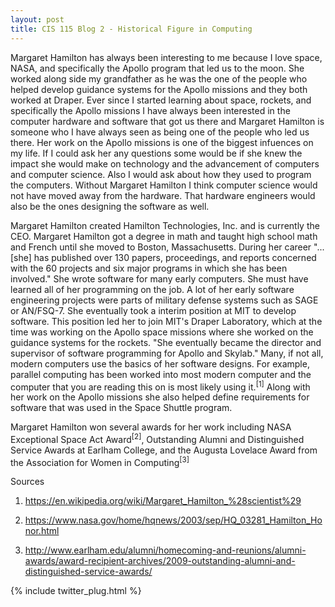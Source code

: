 ```yaml
---
layout: post
title: CIS 115 Blog 2 - Historical Figure in Computing
---
```


Margaret Hamilton has always been interesting to me because I love space, NASA, and specifically the Apollo program that led us to the moon. She worked along side my grandfather as he was the one of the people who helped develop guidance systems for the Apollo missions and they both worked at Draper. Ever since I started learning about space, rockets, and specifically the Apollo missions I have always been interested in the computer hardware and software that got us there and Margaret Hamilton is someone who I have always seen as being one of the people who led us there. Her work on the Apollo missions is one of the biggest infuences on my life. If I could ask her any questions some would be if she knew the impact she would make on technology and the advancement of computers and computer science. Also I would ask about how they used to program the computers. Without Margaret Hamilton I think computer science would not have moved away from the hardware. That hardware engineers would also be the ones designing the software as well.

Margaret Hamilton created Hamilton Technologies, Inc. and is currently the CEO. Margaret Hamilton got a degree in math and taught high school math and French until she moved to Boston, Massachusetts. During her career "...[she] has published over 130 papers, proceedings, and reports concerned with the 60 projects and six major programs in which she has been involved." She wrote software for many early computers. She must have learned all of her programming on the job. A lot of her early software engineering projects were parts of military defense systems such as SAGE or AN/FSQ-7. She eventually took a interim position at MIT to develop software. This position led her to join MIT's Draper Laboratory, which at the time was working on the Apollo space missions where she worked on the guidance systems for the rockets. "She eventually became the director and supervisor of software programming for Apollo and Skylab." Many, if not all, modern computers use the basics of her software designs. For example, parallel computing has been worked into most modern computer and the computer that you are reading this on is most likely using it.<sup>[1]</sup> Along with her work on the Apollo missions she also helped define requirements for software that was used in the Space Shuttle program.

Margaret Hamilton won several awards for her work including NASA Exceptional Space Act Award<sup>[2]</sup>, Outstanding Alumni and Distinguished Service Awards at Earlham College, and the Augusta Lovelace Award from the Association for Women in Computing<sup>[3]</sup>

Sources

1) <a href="https://en.wikipedia.org/wiki/Margaret_Hamilton_%28scientist%29">https://en.wikipedia.org/wiki/Margaret_Hamilton_%28scientist%29</a>

2) <a href="https://www.nasa.gov/home/hqnews/2003/sep/HQ_03281_Hamilton_Honor.html">https://www.nasa.gov/home/hqnews/2003/sep/HQ_03281_Hamilton_Honor.html</a>

3) <a href="http://www.earlham.edu/alumni/homecoming-and-reunions/alumni-awards/award-recipient-archives/2009-outstanding-alumni-and-distinguished-service-awards/">http://www.earlham.edu/alumni/homecoming-and-reunions/alumni-awards/award-recipient-archives/2009-outstanding-alumni-and-distinguished-service-awards/</a>


{% include twitter_plug.html %}